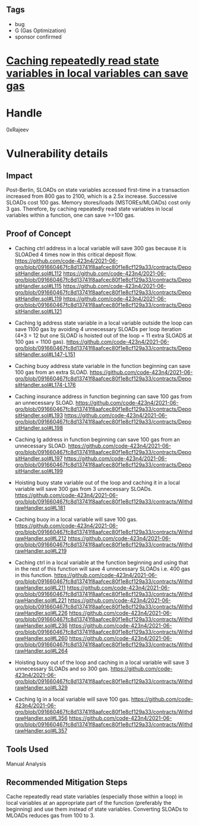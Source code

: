 ## Tags

- bug
- G (Gas Optimization)
- sponsor confirmed

# [Caching repeatedly read state variables in local variables can save gas](https://github.com/code-423n4/2021-06-gro-findings/issues/31) 

# Handle

0xRajeev


# Vulnerability details

## Impact

Post-Berlin, SLOADs on state variables accessed first-time in a transaction increased from 800 gas to 2100, which is a 2.5x increase. Successive SLOADs cost 100 gas. Memory stores/loads (MSTOREs/MLOADs) cost only 3 gas. Therefore, by caching repeatedly read state variables in local variables within a function, one can save >=100 gas.

## Proof of Concept

* Caching ctrl address in a local variable will save 300 gas because it is SLOADed 4 times now in this critical deposit flow.
https://github.com/code-423n4/2021-06-gro/blob/091660467fc8d13741f8aafcec80f1e8cf129a33/contracts/DepositHandler.sol#L112
https://github.com/code-423n4/2021-06-gro/blob/091660467fc8d13741f8aafcec80f1e8cf129a33/contracts/DepositHandler.sol#L115
https://github.com/code-423n4/2021-06-gro/blob/091660467fc8d13741f8aafcec80f1e8cf129a33/contracts/DepositHandler.sol#L119
https://github.com/code-423n4/2021-06-gro/blob/091660467fc8d13741f8aafcec80f1e8cf129a33/contracts/DepositHandler.sol#L121

* Caching lg address state variable in a local variable outside the loop can save 1100 gas by avoiding 4 unnecessary SLOADs per loop iteration (4*3 = 12 but one SLOAD is hoisted out of the loop = 11 extra SLOADS at 100 gas = 1100 gas).
https://github.com/code-423n4/2021-06-gro/blob/091660467fc8d13741f8aafcec80f1e8cf129a33/contracts/DepositHandler.sol#L147-L151

* Caching buoy address state variable in the function beginning can save 100 gas from an extra SLOAD.
https://github.com/code-423n4/2021-06-gro/blob/091660467fc8d13741f8aafcec80f1e8cf129a33/contracts/DepositHandler.sol#L174-L176

* Caching insurance address in function beginning can save 100 gas from an unnecessary SLOAD.
https://github.com/code-423n4/2021-06-gro/blob/091660467fc8d13741f8aafcec80f1e8cf129a33/contracts/DepositHandler.sol#L193
https://github.com/code-423n4/2021-06-gro/blob/091660467fc8d13741f8aafcec80f1e8cf129a33/contracts/DepositHandler.sol#L198

* Caching lg address in function beginning can save 100 gas from an unnecessary SLOAD.
https://github.com/code-423n4/2021-06-gro/blob/091660467fc8d13741f8aafcec80f1e8cf129a33/contracts/DepositHandler.sol#L197
https://github.com/code-423n4/2021-06-gro/blob/091660467fc8d13741f8aafcec80f1e8cf129a33/contracts/DepositHandler.sol#L199

* Hoisting buoy state variable out of the loop and caching it in a local variable will save 300 gas from 3 unnecessary SLOADs.
https://github.com/code-423n4/2021-06-gro/blob/091660467fc8d13741f8aafcec80f1e8cf129a33/contracts/WithdrawHandler.sol#L181

* Caching buoy in a local variable will save 100 gas.
https://github.com/code-423n4/2021-06-gro/blob/091660467fc8d13741f8aafcec80f1e8cf129a33/contracts/WithdrawHandler.sol#L212
https://github.com/code-423n4/2021-06-gro/blob/091660467fc8d13741f8aafcec80f1e8cf129a33/contracts/WithdrawHandler.sol#L219

* Caching ctrl in a local variable at the function beginning and using that in the rest of this function will save 4 unnecessary SLOADs i.e. 400 gas in this function.
https://github.com/code-423n4/2021-06-gro/blob/091660467fc8d13741f8aafcec80f1e8cf129a33/contracts/WithdrawHandler.sol#L211
https://github.com/code-423n4/2021-06-gro/blob/091660467fc8d13741f8aafcec80f1e8cf129a33/contracts/WithdrawHandler.sol#L221
https://github.com/code-423n4/2021-06-gro/blob/091660467fc8d13741f8aafcec80f1e8cf129a33/contracts/WithdrawHandler.sol#L226
https://github.com/code-423n4/2021-06-gro/blob/091660467fc8d13741f8aafcec80f1e8cf129a33/contracts/WithdrawHandler.sol#L236
https://github.com/code-423n4/2021-06-gro/blob/091660467fc8d13741f8aafcec80f1e8cf129a33/contracts/WithdrawHandler.sol#L260
https://github.com/code-423n4/2021-06-gro/blob/091660467fc8d13741f8aafcec80f1e8cf129a33/contracts/WithdrawHandler.sol#L264

* Hoisting buoy out of the loop and caching in a local variable will save 3 unnecessary SLOADs and so 300 gas.
https://github.com/code-423n4/2021-06-gro/blob/091660467fc8d13741f8aafcec80f1e8cf129a33/contracts/WithdrawHandler.sol#L329

* Caching lg in a local variable will save 100 gas.
https://github.com/code-423n4/2021-06-gro/blob/091660467fc8d13741f8aafcec80f1e8cf129a33/contracts/WithdrawHandler.sol#L356
https://github.com/code-423n4/2021-06-gro/blob/091660467fc8d13741f8aafcec80f1e8cf129a33/contracts/WithdrawHandler.sol#L357

## Tools Used

Manual Analysis

## Recommended Mitigation Steps

Cache repeatedly read state variables (especially those within a loop) in local variables at an appropriate part of the function (preferably the beginning) and use them instead of state variables. Converting SLOADs to MLOADs reduces gas from 100 to 3.

